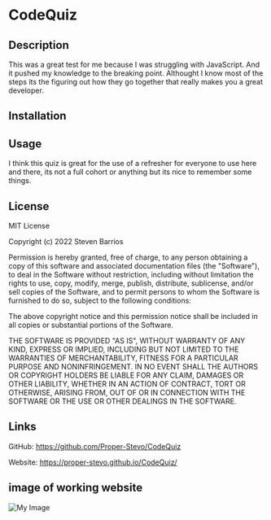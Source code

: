 # CodeQuiz

## Description

This was a great test for me because I was struggling with JavaScript. And it pushed my knowledge to the breaking point. Althought I know most of the steps its the figuring out how they go together that really makes you a great developer. 


## Installation
## Usage

I think this quiz is great for the use of a refresher for everyone to use here and there, its not a full cohort or anything but its nice to remember some things. 

## License
MIT License

Copyright (c) 2022 Steven Barrios

Permission is hereby granted, free of charge, to any person obtaining a copy
of this software and associated documentation files (the "Software"), to deal
in the Software without restriction, including without limitation the rights
to use, copy, modify, merge, publish, distribute, sublicense, and/or sell
copies of the Software, and to permit persons to whom the Software is
furnished to do so, subject to the following conditions:

The above copyright notice and this permission notice shall be included in all
copies or substantial portions of the Software.

THE SOFTWARE IS PROVIDED "AS IS", WITHOUT WARRANTY OF ANY KIND, EXPRESS OR
IMPLIED, INCLUDING BUT NOT LIMITED TO THE WARRANTIES OF MERCHANTABILITY,
FITNESS FOR A PARTICULAR PURPOSE AND NONINFRINGEMENT. IN NO EVENT SHALL THE
AUTHORS OR COPYRIGHT HOLDERS BE LIABLE FOR ANY CLAIM, DAMAGES OR OTHER
LIABILITY, WHETHER IN AN ACTION OF CONTRACT, TORT OR OTHERWISE, ARISING FROM,
OUT OF OR IN CONNECTION WITH THE SOFTWARE OR THE USE OR OTHER DEALINGS IN THE
SOFTWARE.


## Links
 GitHub: 
 https://github.com/Proper-Stevo/CodeQuiz

 Website:
 https://proper-stevo.github.io/CodeQuiz/

 ## image of working website

![My Image](/images/website.png)
